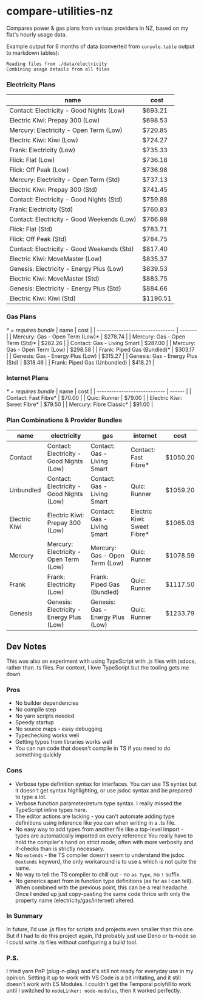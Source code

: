 # compare-utilities-nz

Compares power & gas plans from various providers in NZ, based on my flat's hourly usage data.

Example output for 6 months of data (converted from `console.table` output to markdown tables):

```
Reading files from ./data/electricity
Combining usage details from all files
```

### Electricity Plans

| name                                       | cost     |
| ------------------------------------------ | -------- |
| Contact: Electricity - Good Nights (Low)   | $693.21  |
| Electric Kiwi: Prepay 300 (Low)            | $698.53  |
| Mercury: Electricity - Open Term (Low)     | $720.85  |
| Electric Kiwi: Kiwi (Low)                  | $724.27  |
| Frank: Electricity (Low)                   | $735.33  |
| Flick: Flat (Low)                          | $736.18  |
| Flick: Off Peak (Low)                      | $736.98  |
| Mercury: Electricity - Open Term (Std)     | $737.13  |
| Electric Kiwi: Prepay 300 (Std)            | $741.45  |
| Contact: Electricity - Good Nights (Std)   | $759.88  |
| Frank: Electricity (Std)                   | $760.83  |
| Contact: Electricity - Good Weekends (Low) | $766.98  |
| Flick: Flat (Std)                          | $783.71  |
| Flick: Off Peak (Std)                      | $784.75  |
| Contact: Electricity - Good Weekends (Std) | $817.40  |
| Electric Kiwi: MoveMaster (Low)            | $835.37  |
| Genesis: Electricity - Energy Plus (Low)   | $839.53  |
| Electric Kiwi: MoveMaster (Std)            | $883.75  |
| Genesis: Electricity - Energy Plus (Std)   | $884.66  |
| Electric Kiwi: Kiwi (Std)                  | $1190.51 |

### Gas Plans

_\* = requires bundle_
| name | cost |
| -------------------------------- | ------- |
| Mercury: Gas - Open Term (Low)\* | $278.74 |
| Mercury: Gas - Open Term (Std)\* | $282.26 |
| Contact: Gas - Living Smart | $287.00 |
| Mercury: Gas - Open Term (Low) | $298.58 |
| Frank: Piped Gas (Bundled)\* | $303.17 |
| Genesis: Gas - Energy Plus (Low) | $315.27 |
| Genesis: Gas - Energy Plus (Std) | $318.46 |
| Frank: Piped Gas (Unbundled) | $418.21 |

### Internet Plans

_\* = requires bundle_
| name | cost |
| ---------------------------- | ------ |
| Contact: Fast Fibre\* | $70.00 |
| Quic: Runner | $79.00 |
| Electric Kiwi: Sweet Fibre\* | $79.50 |
| Mercury: Fibre Classic\* | $91.00 |

### Plan Combinations & Provider Bundles

| name          | electricity                              | gas                              | internet                     | cost     |
| ------------- | ---------------------------------------- | -------------------------------- | ---------------------------- | -------- |
| Contact       | Contact: Electricity - Good Nights (Low) | Contact: Gas - Living Smart      | Contact: Fast Fibre\*        | $1050.20 |
| Unbundled     | Contact: Electricity - Good Nights (Low) | Contact: Gas - Living Smart      | Quic: Runner                 | $1059.20 |
| Electric Kiwi | Electric Kiwi: Prepay 300 (Low)          | Contact: Gas - Living Smart      | Electric Kiwi: Sweet Fibre\* | $1065.03 |
| Mercury       | Mercury: Electricity - Open Term (Low)   | Mercury: Gas - Open Term (Low)   | Quic: Runner                 | $1078.59 |
| Frank         | Frank: Electricity (Low)                 | Frank: Piped Gas (Bundled)       | Quic: Runner                 | $1117.50 |
| Genesis       | Genesis: Electricity - Energy Plus (Low) | Genesis: Gas - Energy Plus (Low) | Quic: Runner                 | $1233.79 |

## Dev Notes

This was also an experiment with using TypeScript with .js files with jsdocs, rather than .ts files.
For context, I love TypeScript but the tooling gets me down.

### Pros

- No builder dependencies
- No compile step
- No yarn scripts needed
- Speedy startup
- No source maps - easy debugging
- Typechecking works well
- Getting types from libraries works well
- You can run code that doesn't compile in TS if you need to do something quickly

### Cons

- Verbose type definition syntax for interfaces.
  You can use TS syntax but it doesn't get syntax highlighting, or use jsdoc syntax and be prepared to type a lot.
- Verbose function parameter/return type syntax.
  I really missed the TypeScript inline types here.
- The editor actions are lacking - you can't automate adding type definitions using inference like you can when writing in a .ts file.
- No easy way to add types from another file like a top-level import - types are automatically imported on every reference
  You really have to hold the compiler's hand on strict mode, often with more verbosity and if-checks than is strictly necessary.
- No `extends` - the TS compiler doesn't seem to understand the jsdoc `@extends` keyword, the only workaround is to use `&` which is not quite the same.
- No way to tell the TS compiler to chill out - no `as Type`, no `!` suffix.
- No generics apart from in function type definitions (as far as I can tell).
  When combined with the previous point, this can be a real headache.
  Once I ended up just copy-pasting the same code thrice with only the property name (electricity/gas/internet) altered.

### In Summary

In future, I'd use .js files for scripts and projects even smaller than this one.
But if I had to do this project again, I'd probably just use Deno or ts-node so I could write .ts files without configuring a build tool.

### P.S.

I tried yarn PnP (plug-n-play) and it's still not ready for everyday use in my opinion.
Setting it up to work with VS Code is a bit irritating, and it still doesn't work with ES Modules.
I couldn't get the Temporal polyfill to work until I switched to `nodeLinker: node-modules`, then it worked perfectly.
